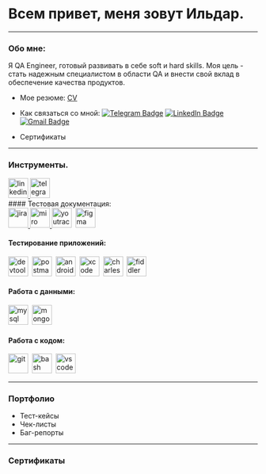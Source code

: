 <!-- # Hi there 👋 My name is Ildar.

---

### About me:

I am a QA Engineer ready to develop soft and hard skills. My goal is to become a reliable QA specialist and contribute to product quality assurance. -->

# Всем привет,  меня зовут Ильдар.

---

### Обо мне: 
Я QA Engineer, готовый развивать в себе soft и hard skills.
Моя цель - стать надежным специалистом в области QA и внести свой вклад в обеспечение качества продуктов.



- Мое резюме: [CV](https:)
-  Как связаться со мной: [![Telegram Badge](https://img.shields.io/badge/-@ild050-white?style=flat&logo=telegram&logoColor=blue)](https://t.me/ild050) [![LinkedIn Badge](https://img.shields.io/badge/-@ildariusupov-blue?style=flat&logo=LinkedIn&logoColor=white)](https://www.linkedin.com/in/ildar-iusupov/) [![Gmail Badge](https://img.shields.io/badge/-Gmail-red?style=flat&logo=Gmail&logoColor=white)](mailto:jonjones0506@gmail.com)

-  Сертификаты


---

### Инструменты.
<div id="badges">
    <a href="https://www.linkedin.com/in/artsiomrusau/" target="_blank">
      <img src="https://cdn-icons-png.flaticon.com/512/2504/2504799.png" width="40" height="40" alt="linkedin" />
    </a>
    <a href="https://t.me/artsiom_qa" target="_blank">
      <img src="https://cdn-icons-png.flaticon.com/512/2111/2111646.png" width="40" height="40" alt="telegram" />
    </a>
  </div>
#### Тестовая документация:
<div>
   <a href="https://www.atlassian.com/" target="blank">
      <img src="https://cdn.jsdelivr.net/gh/devicons/devicon/icons/jira/jira-original.svg" width="40" height="40" alt="jira"/>
    </a>
    <a href="https://miro.com/" target="_blank">
      <img src="https://seeklogo.com/images/M/miro-logo-A7556EE400-seeklogo.com.png" width="40" height="40" alt="miro"/>
    </a>
      <img src="https://upload.wikimedia.org/wikipedia/commons/thumb/8/8d/YouTrack_Icon.svg/1024px-YouTrack_Icon.svg.png?20200803082248" title="youtrack" alt="youtrack" width="40" height="40"/>&nbsp
    <img src="https://cdn.jsdelivr.net/gh/devicons/devicon/icons/figma/figma-original.svg" title="figma" alt="figma" width="40" height="40"/>&nbsp
</div>

#### Тестирование приложений:
<div>
  <img src="https://d33wubrfki0l68.cloudfront.net/38b5c953a4667366685d55db55d057c86db1fc54/a0fdc/static/acae6b24d940347661ca901ea07f47c1/chrome-dev-logo-icon.png" title="devtools" alt="devtools" width="40" height="40"/>&nbsp
  <img src="https://seeklogo.com/images/P/postman-logo-0087CA0D15-seeklogo.com.png" title="postman" alt="postman" width="40" height="40"/>&nbsp
  <img src="https://cdn.jsdelivr.net/gh/devicons/devicon/icons/androidstudio/androidstudio-original.svg" title="android-studio" alt="android-studio" width="40" height="40"/>&nbsp
  <img src="https://cdn.jsdelivr.net/gh/devicons/devicon/icons/xcode/xcode-original.svg" title="xcode" alt="xcode" width="40" height="40"/>&nbsp
  <img src="https://cdn.icon-icons.com/icons2/3053/PNG/512/charles_proxy_macos_bigsur_icon_190302.png" title="charles-proxy" alt="charles-proxy" width="40" height="40"/>&nbsp
  <img src="https://www.megaleechers.com/storage/Fiddler-Everywhere-Icon.png" title="fiddler" alt="fiddler" width="40" height="40"/>&nbsp
  </div>

#### Работа с данными:
<div>
  <img src="https://cdn.jsdelivr.net/gh/devicons/devicon/icons/mysql/mysql-original.svg" title="mysql" alt="mysql" width="40" height="40"/>&nbsp
  <img src="https://cdn.jsdelivr.net/gh/devicons/devicon/icons/mongodb/mongodb-original.svg" title="mongodb" alt="mongodb" width="40" height="40"/>&nbsp
</div>

#### Работа с кодом:

<div>
  <img src="https://cdn.jsdelivr.net/gh/devicons/devicon/icons/git/git-original.svg" title="git" alt="git" width="40" height="40"/>&nbsp
  <img src="https://upload.wikimedia.org/wikipedia/commons/thumb/4/4b/Bash_Logo_Colored.svg/1024px-Bash_Logo_Colored.svg.png?20180723054350" title="bash" alt="bash" width="40" height="40"/>&nbsp
  <img src="https://cdn.jsdelivr.net/gh/devicons/devicon/icons/vscode/vscode-original.svg" title="vscode" alt="vscode" width="40" height="40"/>&nbsp
  </div>

---
###  Портфолио
- Тест-кейсы
- Чек-листы
- Баг-репорты

---

### Сертификаты